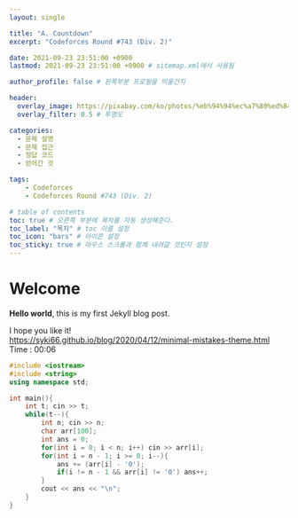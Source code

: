 ```yaml
---
layout: single

title: "A. Countdown"
excerpt: "Codeforces Round #743 (Div. 2)"

date: 2021-09-23 23:51:00 +0900
lastmod: 2021-09-23 23:51:00 +0900 # sitemap.xml에서 사용됨

author_profile: false # 왼쪽부분 프로필을 띄울건지

header:
  overlay_image: https://pixabay.com/ko/photos/%eb%94%94%ec%a7%80%ed%84%b8-%ec%8b%9c%ea%b3%84-%ec%8b%9c%ea%b3%84-%eb%94%94%ec%a7%80%ed%84%b8-5693/
  overlay_filter: 0.5 # 투명도

categories: 
  - 문제 설명
  - 문제 접근
  - 정답 코드
  - 얻어간 것

tags: 
    - Codeforces
    - Codeforces Round #743 (Div. 2)

# table of contents
toc: true # 오른쪽 부분에 목차를 자동 생성해준다.
toc_label: "목차" # toc 이름 설정
toc_icon: "bars" # 아이콘 설정
toc_sticky: true # 마우스 스크롤과 함께 내려갈 것인지 설정
---
```


# Welcome

**Hello world**, this is my first Jekyll blog post.

I hope you like it!  
https://syki66.github.io/blog/2020/04/12/minimal-mistakes-theme.html  
Time : 00:06

```cpp
#include <iostream>
#include <string>
using namespace std;

int main(){
    int t; cin >> t;
    while(t--){
        int n; cin >> n;
        char arr[100];
        int ans = 0;
        for(int i = 0; i < n; i++) cin >> arr[i];
        for(int i = n - 1; i >= 0; i--){
            ans += (arr[i] - '0');
            if(i != n - 1 && arr[i] != '0') ans++;
        }
        cout << ans << "\n";
    }
}
```
